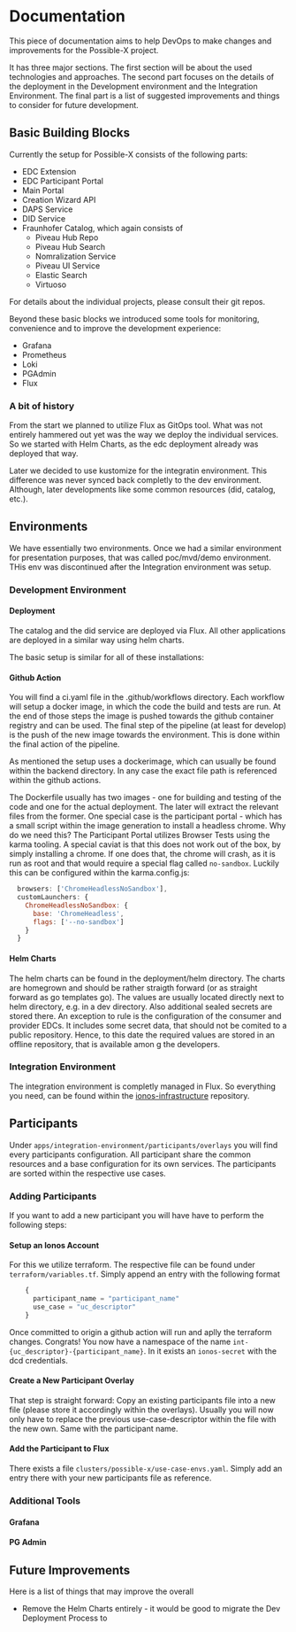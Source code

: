 # Documentation

This piece of documentation aims to help DevOps to make changes and improvements for the Possible-X project.

It has three major sections. The first section will be about the used technologies and approaches.
The second part focuses on the details of the deployment in the Development environment and the Integration Environment.
The final part is a list of suggested improvements and things to consider for future development.

## Basic Building Blocks

Currently the setup for Possible-X consists of the following parts:

- EDC Extension
- EDC Participant Portal
- Main Portal
- Creation Wizard API
- DAPS Service
- DID Service
- Fraunhofer Catalog, which again consists of
  - Piveau Hub Repo
  - Piveau Hub Search
  - Nomralization Service
  - Piveau UI Service
  - Elastic Search
  - Virtuoso

For details about the individual projects, please consult their git repos.

Beyond these basic blocks we introduced some tools for monitoring, convenience and to improve the development experience:

- Grafana
- Prometheus
- Loki
- PGAdmin
- Flux


### A bit of history

From the start we planned to utilize Flux as GitOps tool. What was not entirely hammered out yet was the way we deploy the individual services.
So we started with Helm Charts, as the edc deployment already was deployed that way.

Later we decided to use kustomize for the integratin environment. This difference was never synced back completly to the dev environment. Although, later developments like some common resources (did, catalog, etc.).

## Environments

We have essentially two environments. Once we had a similar environment for presentation purposes, that was called poc/mvd/demo environment. THis env was discontinued after the Integration environment was setup.

### Development Environment

#### Deployment

The catalog and the did service are deployed via Flux. All other applications are deployed in a similar way using helm charts.

The basic setup is similar for all of these installations:

#### Github Action

You will find a ci.yaml file in the .github/workflows directory.
Each workflow will setup a docker image, in which the code the build and tests are run.
At the end of those steps the image is pushed towards the github container registry and can be used.
The final step of the pipeline (at least for develop) is the push of the new image towards the environment.
This is done within the final action of the pipeline.

As mentioned the setup uses a dockerimage, which can usually be found within the backend directory. In any case the exact file path is referenced within the github actions.

The Dockerfile usually has two images - one for building and testing of the code and one for the actual deployment. The later will extract the relevant files from the former.
One special case is the participant portal - which has a small script within the image generation to install a headless chrome.
Why do we need this? The Participant Portal utilizes Browser Tests using the karma tooling. A special caviat is that this does not work out of the box, by simply installing a chrome. If one does that, the chrome will crash, as it is run as root and that would require a special flag called `no-sandbox`. Luckily this can be configured within the karma.config.js:

```js
  browsers: ['ChromeHeadlessNoSandbox'],
  customLaunchers: {
    ChromeHeadlessNoSandbox: {
      base: 'ChromeHeadless',
      flags: ['--no-sandbox']
    }
  }
```

#### Helm Charts

The helm charts can be found in the deployment/helm directory. The charts are homegrown and should be rather straigth forward (or as straight forward as go templates go).
The values are usually located directly next to helm directory, e.g. in a dev directory. Also additional sealed secrets are stored there.
An exception to rule is the configuration of the consumer and provider EDCs. It includes some secret data, that should not be comited to a public repository. Hence, to this date the required values are stored in an offline repository, that is available amon g the developers.

### Integration Environment

The integration environment is completly managed in Flux. So everything you need, can be found within the [ionos-infrastructure](https://github.com/POSSIBLE-X/ionos-infrastructure) repository.

## Participants

Under `apps/integration-environment/participants/overlays` you will find every participants configuration.
All participant share the common resources and a base configuration for its own services.
The participants are sorted within the respective use cases.

### Adding Participants

If you want to add a new participant you will have have to perform the following steps:

#### Setup an Ionos Account

For this we utilize terraform. The respective file can be found under `terraform/variables.tf`.
Simply append an entry with the following format

```js
    {
      participant_name = "participant_name"
      use_case = "uc_descriptor"
    }
```

Once committed to origin a github action will run and aplly the terraform changes. Congrats! You now have a namespace of the name `int-{uc_descriptor}-{participant_name}`. In it exists an `ionos-secret` with the dcd credentials.

#### Create a New Participant Overlay

That step is straight forward: Copy an existing participants file into a new file (please store it accordingly within the overlays).
Usually you will now only have to replace the previous use-case-descriptor within the file with the new own. Same with the participant name.

#### Add the Participant to Flux

There exists a file `clusters/possible-x/use-case-envs.yaml`. Simply add an entry there with your new participants file as reference.

### Additional Tools

#### Grafana



#### PG Admin


## Future Improvements

Here is a list of things that may improve the overall

- Remove the Helm Charts entirely - it would be good to migrate the Dev Deployment Process to 



